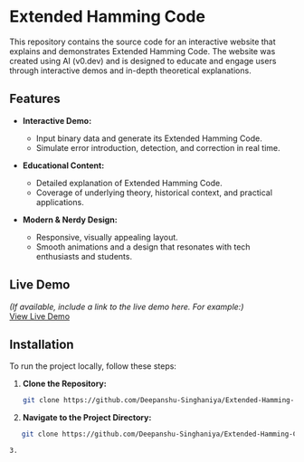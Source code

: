 # Extended Hamming Code

This repository contains the source code for an interactive website that explains and demonstrates Extended Hamming Code. The website was created using AI (v0.dev) and is designed to educate and engage users through interactive demos and in-depth theoretical explanations.

## Features

- **Interactive Demo:**  
  - Input binary data and generate its Extended Hamming Code.
  - Simulate error introduction, detection, and correction in real time.

- **Educational Content:**  
  - Detailed explanation of Extended Hamming Code.
  - Coverage of underlying theory, historical context, and practical applications.

- **Modern & Nerdy Design:**  
  - Responsive, visually appealing layout.
  - Smooth animations and a design that resonates with tech enthusiasts and students.

## Live Demo

*(If available, include a link to the live demo here. For example:)*  
[View Live Demo](https://your-live-demo-link.com)

## Installation

To run the project locally, follow these steps:

1. **Clone the Repository:**

   ```bash
   git clone https://github.com/Deepanshu-Singhaniya/Extended-Hamming-Code.git

2. **Navigate to the Project Directory:**

```bash
   git clone https://github.com/Deepanshu-Singhaniya/Extended-Hamming-Code.git

3. 
